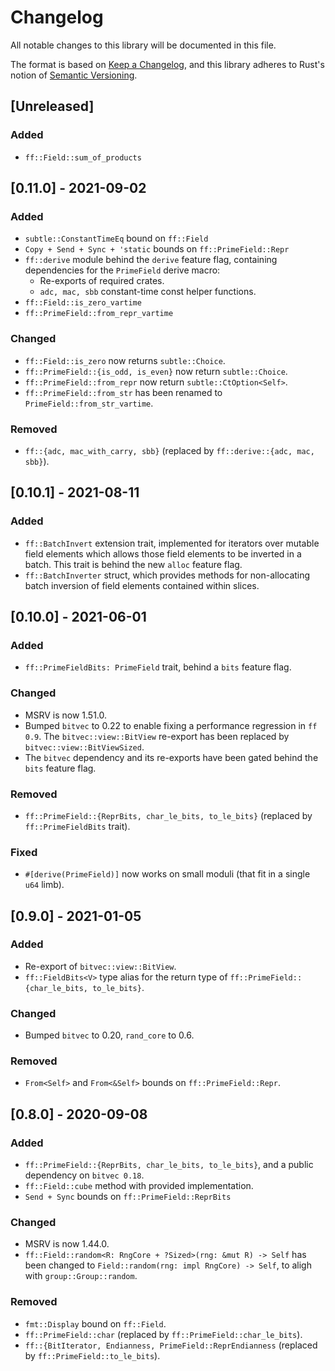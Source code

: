 # Changelog
All notable changes to this library will be documented in this file.

The format is based on [Keep a Changelog](https://keepachangelog.com/en/1.0.0/),
and this library adheres to Rust's notion of
[Semantic Versioning](https://semver.org/spec/v2.0.0.html).

## [Unreleased]
### Added
- `ff::Field::sum_of_products`

## [0.11.0] - 2021-09-02
### Added
- `subtle::ConstantTimeEq` bound on `ff::Field`
- `Copy + Send + Sync + 'static` bounds on `ff::PrimeField::Repr`
- `ff::derive` module behind the `derive` feature flag, containing dependencies for the
  `PrimeField` derive macro:
  - Re-exports of required crates.
  - `adc, mac, sbb` constant-time const helper functions.
- `ff::Field::is_zero_vartime`
- `ff::PrimeField::from_repr_vartime`

### Changed
- `ff::Field::is_zero` now returns `subtle::Choice`.
- `ff::PrimeField::{is_odd, is_even}` now return `subtle::Choice`.
- `ff::PrimeField::from_repr` now return `subtle::CtOption<Self>`.
- `ff::PrimeField::from_str` has been renamed to `PrimeField::from_str_vartime`.

### Removed
- `ff::{adc, mac_with_carry, sbb}` (replaced by `ff::derive::{adc, mac, sbb}`).

## [0.10.1] - 2021-08-11
### Added
- `ff::BatchInvert` extension trait, implemented for iterators over mutable field elements
  which allows those field elements to be inverted in a batch. This trait is behind the
  new `alloc` feature flag.
- `ff::BatchInverter` struct, which provides methods for non-allocating batch inversion of
  field elements contained within slices.

## [0.10.0] - 2021-06-01
### Added
- `ff::PrimeFieldBits: PrimeField` trait, behind a `bits` feature flag.

### Changed
- MSRV is now 1.51.0.
- Bumped `bitvec` to 0.22 to enable fixing a performance regression in `ff 0.9`.
  The `bitvec::view::BitView` re-export has been replaced by
  `bitvec::view::BitViewSized`.
- The `bitvec` dependency and its re-exports have been gated behind the `bits`
  feature flag.

### Removed
- `ff::PrimeField::{ReprBits, char_le_bits, to_le_bits}` (replaced by
  `ff::PrimeFieldBits` trait).

### Fixed
- `#[derive(PrimeField)]` now works on small moduli (that fit in a single `u64`
  limb).

## [0.9.0] - 2021-01-05
### Added
- Re-export of `bitvec::view::BitView`.
- `ff::FieldBits<V>` type alias for the return type of
  `ff::PrimeField::{char_le_bits, to_le_bits}`.

### Changed
- Bumped `bitvec` to 0.20, `rand_core` to 0.6.

### Removed
- `From<Self>` and `From<&Self>` bounds on `ff::PrimeField::Repr`.

## [0.8.0] - 2020-09-08
### Added
- `ff::PrimeField::{ReprBits, char_le_bits, to_le_bits}`, and a public
  dependency on `bitvec 0.18`.
- `ff::Field::cube` method with provided implementation.
- `Send + Sync` bounds on `ff::PrimeField::ReprBits`

### Changed
- MSRV is now 1.44.0.
- `ff::Field::random<R: RngCore + ?Sized>(rng: &mut R) -> Self` has been changed
  to `Field::random(rng: impl RngCore) -> Self`, to aligh with
  `group::Group::random`.

### Removed
- `fmt::Display` bound on `ff::Field`.
- `ff::PrimeField::char` (replaced by `ff::PrimeField::char_le_bits`).
- `ff::{BitIterator, Endianness, PrimeField::ReprEndianness` (replaced by
  `ff::PrimeField::to_le_bits`).
